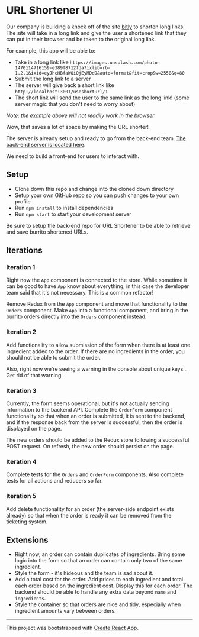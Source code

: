 # URL Shortener UI

Our company is building a knock off of the site [bitly](https://bitly.com/) to shorten long links. The site will take in a long link and give the user a shortened link that they can put in their browser and be taken to the original long link.

For example, this app will be able to:
* Take in a long link like `https://images.unsplash.com/photo-1470114716159-e389f8712fda?ixlib=rb-1.2.1&ixid=eyJhcHBfaWQiOjEyMDd9&auto=format&fit=crop&w=2550&q=80`
* Submit the long link to a server
* The server will give back a short link like `http://localhost:3001/useshorturl/1`
* The short link will send the user to the same link as the long link! (some server magic that you don't need to worry about)

*Note: the example above will not readily work in the browser*

Wow, that saves a lot of space by making the URL shorter!

The server is already setup and ready to go from the back-end team. [The back-end server is located here](https://github.com/turingschool-examples/url-shortener-api).

We need to build a front-end for users to interact with.

## Setup

* Clone down this repo and change into the cloned down directory
* Setup your own GitHub repo so you can push changes to your own profile
* Run `npm install` to install dependencies
* Run `npm start` to start your development server

Be sure to setup the back-end repo for URL Shortener to be able to retrieve and save burrito shortened URLs.

## Iterations

### Iteration 1

Right now the `App` component is connected to the store. While sometime it can be good to have `App` know about everything, in this case the developer team said that it's not necessary. This is a common refactor!

Remove Redux from the `App` component and move that functionality to the `Orders` component. Make `App` into a functional component, and bring in the burrito orders directly into the `Orders` component instead.

### Iteration 2

Add functionality to allow submission of the form when there is at least one ingredient added to the order. If there are no ingredients in the order, you should not be able to submit the order.

Also, right now we're seeing a warning in the console about unique keys... Get rid of that warning.

### Iteration 3

Currently, the form seems operational, but it's not actually sending information to the backend API. Complete the `OrderForm` component functionality so that when an order is submitted, it is sent to the backend, and if the response back from the server is successful, then the order is displayed on the page.

The new orders should be added to the Redux store following a successful POST request. On refresh, the new order should persist on the page.

### Iteration 4

Complete tests for the `Orders` and `OrderForm` components. Also complete tests for all actions and reducers so far.

### Iteration 5

Add delete functionality for an order (the server-side endpoint exists already) so that when the order is ready it can be removed from the ticketing system.

## Extensions

* Right now, an order can contain duplicates of ingredients. Bring some logic into the form so that an order can contain only two of the same ingredient.
* Style the form - it's hideous and the team is sad about it.
* Add a total cost for the order. Add prices to each ingredient and total each order based on the ingredient cost. Display this for each order. The backend should be able to handle any extra data beyond `name` and `ingredients`.
* Style the container so that orders are nice and tidy, especially when ingredient amounts vary between orders.


---

This project was bootstrapped with [Create React App](https://github.com/facebook/create-react-app).
